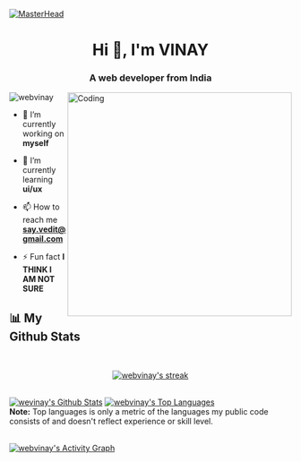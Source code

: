 [![MasterHead](https://1.bp.blogspot.com/-7A4WynwLsMw/XbBpCXG8fHI/AAAAAAAAMt4/uOa1bpLskYgrwGbllhSu2SDj_Mig8SXJQCLcBGAsYHQ/s1600/2000_600px.gif)](https://rishavchanda.io
)

<h1 align="center">Hi 👋, I'm VINAY</h1>
<h3 align="center">A web developer from India</h3>
<img align="right" alt="Coding" width="400" src="https://www.pixlogix.com/wp-content/themes/pixlogix/images/html-css-js-logo.png">
<p align="left"> <img src="https://komarev.com/ghpvc/?username=webvinay&label=Profile%20views&color=0e75b6&style=flat" alt="webvinay" /> </p>

- 🔭 I’m currently working on **myself**

- 🌱 I’m currently learning **ui/ux**

- 📫 How to reach me **say.vedit@gmail.com**

- ⚡ Fun fact **I THINK I AM NOT SURE**

## 📊 My Github Stats

<br/>

<p align="center">
    <a href="https://github.com/webvinay/github-readme-streak-stats">
        <img title="🔥 Get streak stats for your profile at git.io/streak-stats" alt="webvinay's streak" src="https://github-readme-streak-stats.herokuapp.com/?user=webvinay&theme=black-ice&hide_border=true&stroke=0000&background=060A0CD0"/>
    </a>
</p>


  <br/>
    <a href="https://github.com/webvinay/github-readme-stats"><img alt="wevinay's Github Stats" src="https://github-readme-stats.vercel.app/api?username=webvinay&show_icons=true&count_private=true&theme=react&hide_border=true&bg_color=0D1117" /></a>
  <a href="https://github.com/webvinay/github-readme-stats"><img alt="webvinay's Top Languages" src="https://github-readme-stats.vercel.app/api/top-langs/?username=webvinay&langs_count=8&count_private=true&layout=compact&theme=react&hide_border=true&bg_color=0D1117" /></a>
  <br/>
  <b>Note:</b> Top languages is only a metric of the languages my public code consists of and doesn't reflect experience or skill level.


<br/>
<br/>

<a href="https://github.com/webvinay/github-readme-activity-graph"><img alt="webvinay's Activity Graph" src="https://activity-graph.herokuapp.com/graph?username=webvinay&bg_color=0D1117&color=5BCDEC&line=5BCDEC&point=FFFFFF&hide_border=true" /></a>

<br/>
<br/>
